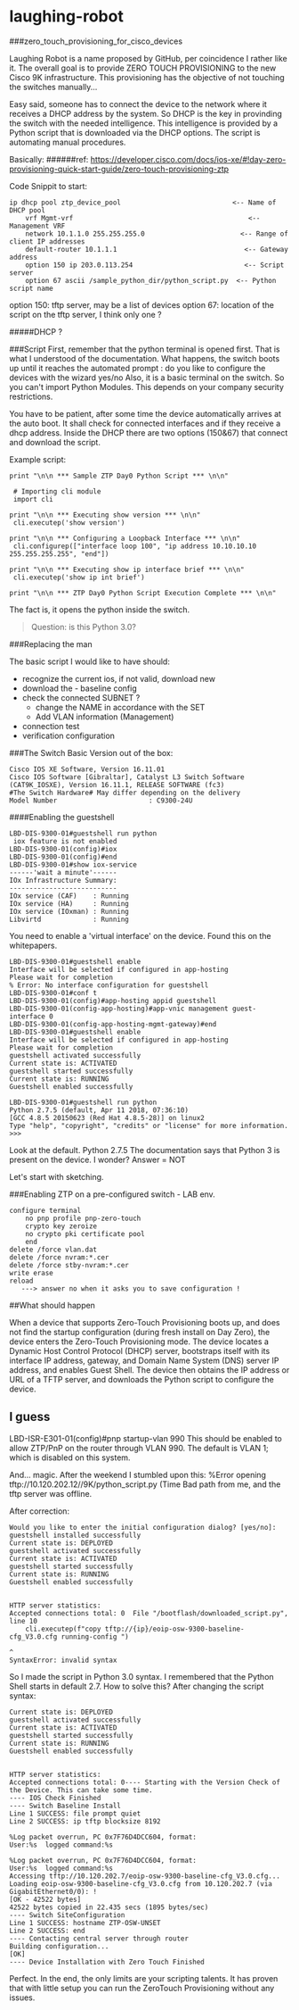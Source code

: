 # laughing-robot
###zero_touch_provisioning_for_cisco_devices

Laughing Robot is a name proposed by GitHub, per coincidence I rather like it. 
The overall goal is to provide ZERO TOUCH PROVISIONING to the new Cisco 9K infrastructure. 
This provisioning has the objective of not touching the switches manually...

Easy said, someone has to connect the device to the network where it receives a DHCP address by the 
system. So DHCP is the key in provinding the switch with the needed intelligence.
This intelligence is provided by a Python script that is downloaded via the DHCP options.
The script is automating manual procedures.

Basically:
######ref:
https://developer.cisco.com/docs/ios-xe/#!day-zero-provisioning-quick-start-guide/zero-touch-provisioning-ztp

Code Snippit to start:

```
ip dhcp pool ztp_device_pool                            <-- Name of DHCP pool
    vrf Mgmt-vrf                                            <-- Management VRF
    network 10.1.1.0 255.255.255.0                        <-- Range of client IP addresses
    default-router 10.1.1.1                                <-- Gateway address
    option 150 ip 203.0.113.254                            <-- Script server
    option 67 ascii /sample_python_dir/python_script.py  <-- Python script name
````

option 150: tftp server, may be a list of devices
option 67: location of the script on the tftp server, I think only one ? 

#####DHCP ? 
 



###Script
First, remember that the python terminal is opened first. That is what I understood of the documentation. 
What happens, the switch boots up until it reaches the automated prompt : do you like to configure the devices with the wizard yes/no
Also, it is a basic terminal on the switch. So you can't import Python Modules. This depends on your company security restrictions.


You have to be patient, after some time the device automatically arrives at the auto boot. It shall check for connected interfaces and if they receive
a dhcp address. 
Inside the DHCP there are two options (150&67) that connect and download the script.

Example script:
````buildoutcfg
print "\n\n *** Sample ZTP Day0 Python Script *** \n\n"

 # Importing cli module
 import cli

print "\n\n *** Executing show version *** \n\n"
 cli.executep('show version')

print "\n\n *** Configuring a Loopback Interface *** \n\n"
 cli.configurep(["interface loop 100", "ip address 10.10.10.10 255.255.255.255", "end"])

print "\n\n *** Executing show ip interface brief *** \n\n"
 cli.executep('show ip int brief')

print "\n\n *** ZTP Day0 Python Script Execution Complete *** \n\n"
````
The fact is, it opens the python inside the switch. 
>Question: is this Python 3.0?

###Replacing the man 

The basic script I would like to have should:
- recognize the current ios, if not valid, download new
- download the - baseline config 
- check the connected SUBNET ?
    - change the NAME in accordance with the SET
    - Add VLAN information (Management)
- connection test 
- verification configuration

###The Switch
Basic Version out of the box:
````commandline
Cisco IOS XE Software, Version 16.11.01
Cisco IOS Software [Gibraltar], Catalyst L3 Switch Software (CAT9K_IOSXE), Version 16.11.1, RELEASE SOFTWARE (fc3)
#The Switch Hardware# May differ depending on the delivery
Model Number                       : C9300-24U
````
####Enabling the guestshell
````commandline
LBD-DIS-9300-01#guestshell run python
 iox feature is not enabled
LBD-DIS-9300-01(config)#iox
LBD-DIS-9300-01(config)#end
LBD-DIS-9300-01#show iox-service
------'wait a minute'------
IOx Infrastructure Summary:
---------------------------
IOx service (CAF)    : Running
IOx service (HA)     : Running
IOx service (IOxman) : Running
Libvirtd             : Running
````
You need to enable a 'virtual interface' on the device. Found this on the whitepapers.
````commandline
LBD-DIS-9300-01#guestshell enable
Interface will be selected if configured in app-hosting
Please wait for completion
% Error: No interface configuration for guestshell
LBD-DIS-9300-01#conf t
LBD-DIS-9300-01(config)#app-hosting appid guestshell
LBD-DIS-9300-01(config-app-hosting)#app-vnic management guest-interface 0
LBD-DIS-9300-01(config-app-hosting-mgmt-gateway)#end
LBD-DIS-9300-01#guestshell enable
Interface will be selected if configured in app-hosting
Please wait for completion
guestshell activated successfully
Current state is: ACTIVATED
guestshell started successfully
Current state is: RUNNING
Guestshell enabled successfully

LBD-DIS-9300-01#guestshell run python
Python 2.7.5 (default, Apr 11 2018, 07:36:10)
[GCC 4.8.5 20150623 (Red Hat 4.8.5-28)] on linux2
Type "help", "copyright", "credits" or "license" for more information.
>>>

````
Look at the default. Python 2.7.5
The documentation says that Python 3 is present on the device. I wonder? 
Answer = NOT

Let's start with sketching.

###Enabling ZTP on a pre-configured switch - LAB env.

````commandline
configure terminal
    no pnp profile pnp-zero-touch
    crypto key zeroize
    no crypto pki certificate pool
    end
delete /force vlan.dat
delete /force nvram:*.cer
delete /force stby-nvram:*.cer
write erase
reload
   ---> answer no when it asks you to save configuration ! 
````
##What should happen

When a device that supports Zero-Touch Provisioning boots up, and does not find the startup configuration (during fresh install on Day Zero), 
the device enters the Zero-Touch Provisioning mode. The device locates a Dynamic Host Control Protocol (DHCP) server, bootstraps itself 
with its interface IP address, gateway, and Domain Name System (DNS) server IP address, and enables Guest Shell. 
The device then obtains the IP address or URL of a TFTP server, and downloads the Python script to configure the device.

## I guess
LBD-ISR-E301-01(config)#pnp startup-vlan 990
This should be enabled to allow ZTP/PnP on the router through VLAN 990. The default is VLAN 1; which is disabled 
on this system.

And... magic.
After the weekend I stumbled upon this: %Error opening tftp://10.120.202.12//9K/python_script.py (Time
Bad path from me, and the tftp server was offline. 

After correction:

````commandline
Would you like to enter the initial configuration dialog? [yes/no]: guestshell installed successfully
Current state is: DEPLOYED
guestshell activated successfully
Current state is: ACTIVATED
guestshell started successfully
Current state is: RUNNING
Guestshell enabled successfully


HTTP server statistics:
Accepted connections total: 0  File "/bootflash/downloaded_script.py", line 10
    cli.executep(f"copy tftp://{ip}/eoip-osw-9300-baseline-cfg_V3.0.cfg running-config ")
                                                                                       ^
SyntaxError: invalid syntax
````

So I made the script in Python 3.0 syntax. I remembered that the Python Shell starts in default 2.7. How to solve this?
After changing the script syntax:

````commandline
Current state is: DEPLOYED
guestshell activated successfully
Current state is: ACTIVATED
guestshell started successfully
Current state is: RUNNING
Guestshell enabled successfully


HTTP server statistics:
Accepted connections total: 0---- Starting with the Version Check of the Device. This can take some time.
---- IOS Check Finished
---- Switch Baseline Install
Line 1 SUCCESS: file prompt quiet
Line 2 SUCCESS: ip tftp blocksize 8192

%Log packet overrun, PC 0x7F76D4DCC604, format:
User:%s  logged command:%s

%Log packet overrun, PC 0x7F76D4DCC604, format:
User:%s  logged command:%s
Accessing tftp://10.120.202.7/eoip-osw-9300-baseline-cfg_V3.0.cfg...
Loading eoip-osw-9300-baseline-cfg_V3.0.cfg from 10.120.202.7 (via GigabitEthernet0/0): !
[OK - 42522 bytes]
42522 bytes copied in 22.435 secs (1895 bytes/sec)
---- Switch SiteConfiguration
Line 1 SUCCESS: hostname ZTP-OSW-UNSET
Line 2 SUCCESS: end
---- Contacting central server through router
Building configuration...
[OK]
---- Device Installation with Zero Touch Finished

````
Perfect.
In the end, the only limits are your scripting talents. 
It has proven that with little setup you can run the ZeroTouch Provisioning without any issues. 




